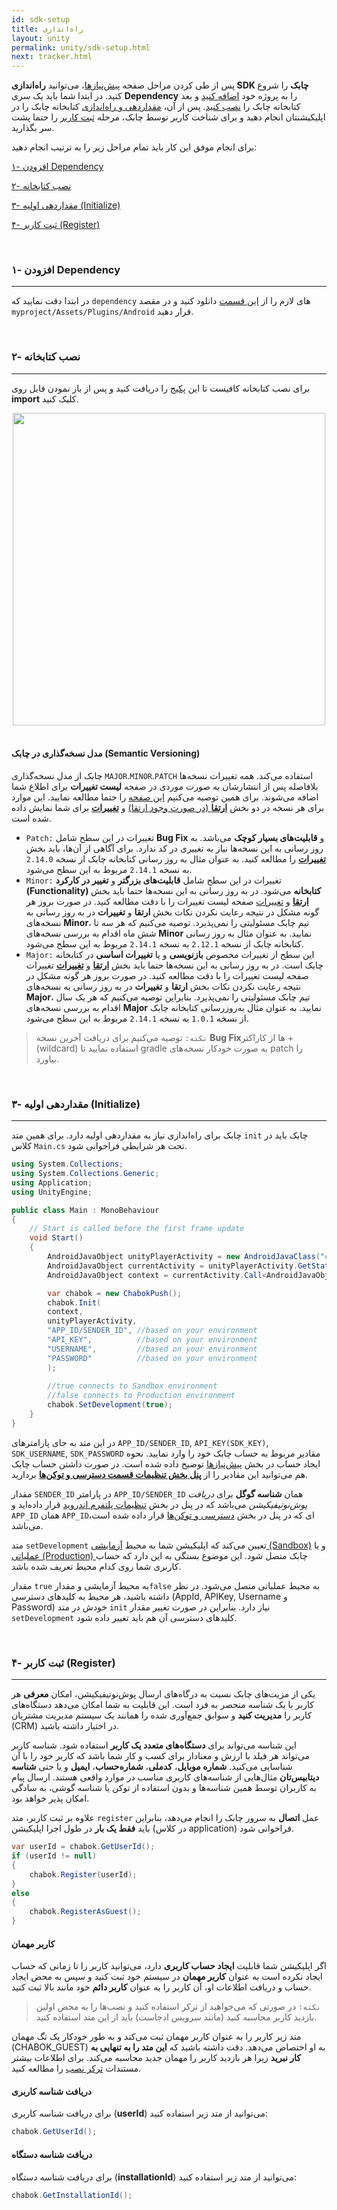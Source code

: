 ```yaml
---
id: sdk-setup
title: راه‌اندازی
layout: unity
permalink: unity/sdk-setup.html
next: tracker.html
---
```


پس از طی کردن مراحل صفحه [پیش‌نیازها](/unity/required.html)، می‌توانید **راه‌اندازی SDK چابک** را شروع کنید. در ابتدا شما باید یک سری **Dependency** را به پروژه خود [اضافه کنید](/unity/sdk-setup.html#۱--افزودن-dependency) و بعد کتابخانه چابک را [نصب کنید](/unity/sdk-setup.html#۱--نصب-کتابخانه). پس از آن، [مقداردهی و راه‌اندازی](/unity/sdk-setup.html#۳--مقداردهی-اولیه-initialize) کتابخانه چابک را در اپلیکیشنتان انجام دهید و برای شناخت کاربر توسط چابک، مرحله [ثبت کاربر](/unity/sdk-setup.html#۴--ثبت-کاربر-register) را حتما پشت سر بگذارید.

برای انجام موفق این کار باید تمام مراحل زیر را به ترتیب انجام دهید:

[۱- افزودن Dependency](/unity/sdk-setup.html#۱--افزودن-dependency)

[۲- نصب کتابخانه](/unity/sdk-setup.html#۲--نصب-کتابخانه)

[۳- مقداردهی اولیه (Initialize)](/unity/sdk-setup.html#۳--مقداردهی-اولیه-initialize)

[۴- ثبت کاربر (Register)](/unity/sdk-setup.html#۴--ثبت-کاربر-register)

<Br>

### ۱- افزودن Dependency
---

در ابتدا دقت نمایید که ‍‍`dependency`‌ های لازم را از [این قسمت](https://github.com/chabokpush/chabok-starter-unity/tree/master/Assets/Plugins/Android) دانلود کنید و در مقصد `myproject/Assets/Plugins/Android` قرار دهید.

<br>

### ۲- نصب کتابخانه
---

برای نصب کتابخانه کافیست تا این [پکیج](https://github.com/chabokpush/chabok-starter-unity/raw/master/chabok-unity.unitypackage) را دریافت کنید و پس از باز نمودن فایل روی **import** کلیک کنید.

<div style="text-align: center ;"><img src="http://uupload.ir/files/o52_unity-package2.png" class="img-fluid" style="
    height: 500px;
"></div> 

<br>

#### مدل نسخه‌گذاری در چابک (Semantic Versioning)

چابک از مدل نسخه‌گذاری `MAJOR`.`MINOR`.`PATCH` استفاده می‌کند. همه تغییرات نسخه‌ها بلافاصله پس از انتشارشان به صورت موردی در صفحه **لیست  تغییرات** برای اطلاع شما اضافه می‌شوند. برای همین توصیه می‌کنیم [این صفحه](/unity/release-note.html) را حتما مطالعه نمایید. این موارد برای هر نسخه در دو بخش [**ارتقا** (در صورت وجود ارتقا)](/unity/release-note.html#ارتقا) و [**تغییرات**](/unity/release-note.html#تغییرات) برای شما نمایش داده شده‌ است.

- `Patch:` تغییرات در این سطح شامل **Bug Fix** و **قابلیت‌های بسیار کوچک** می‌باشد. به روز رسانی به این نسخه‌ها نیاز به تغییری در کد ندارد. برای آگاهی از آن‌ها، باید بخش [**تغییرات**](/unity/release-note.html#تغییرات) را مطالعه کنید. به عنوان مثال به‌ روز رسانی کتابخانه چابک از نسخه `2.14.0` به نسخه `2.14.1` مربوط به این سطح می‌شود.
- `Minor:` تغییرات در این سطح شامل **قابلیت‌های بزرگتر** و **تغییر در کارکرد (Functionality) کتابخانه** می‌شود. در به روز رسانی به این نسخه‌ها حتما باید بخش [**ارتقا**](/unity/release-note.html#ارتقا) و [تغییرات](/unity/release-note.html#تغییرات) صفحه لیست تغییرات را با دقت مطالعه کنید. در صورت بروز هر گونه مشکل در نتیجه رعایت نکردن نکات بخش **ارتقا** و **تغییرات** در به روز رسانی به نسخه‌های **Minor**، تیم چابک مسئولیتی را نمی‌پذیرد. توصیه می‌کنیم که هر سه تا شش ماه اقدام به بررسی نسخه‌های **Minor** نمایید. به عنوان مثال به‌ روز رسانی کتابخانه چابک از نسخه `2.12.1` به نسخه `2.14.1` مربوط به این سطح می‌شود.
- `Major:` این سطح از تغییرات مخصوص **بازنویسی** و یا **تغییرات اساسی** در کتابخانه چابک است. در به روز رسانی به این نسخه‌ها حتما باید بخش [**ارتقا**](/unity/release-note.html#ارتقا) و [**تغییرات**](/unity/release-note.html#تغییرات) تغییرات صفحه لیست تغییرات را با دقت مطالعه کنید. در صورت بروز هر گونه مشکل در نتیجه رعایت نکردن نکات بخش **ارتقا** و **تغییرات** در به روز رسانی به نسخه‌های **Major**، تیم چابک مسئولیتی را نمی‌پذیرد. بنابراین توصیه می‌کنیم که هر یک سال اقدام به بررسی نسخه‌های **Major** نمایید. به عنوان مثال به‌روزرسانی کتابخانه چابک از نسخه `1.0.1` به نسخه `2.14.1` مربوط به این سطح می‌شود.

> `نکته:` توصیه می‌کنیم برای دریافت آخرین نسخه **Bug Fix**ها از کاراکتر + (wildcard) استفاده نمایید تا gradle به صورت خودکار نسخه‌های patch را بیاورد. 

<Br>

### ۳- مقداردهی اولیه (Initialize)
---


چابک برای راه‌اندازی نیاز به مقداردهی اولیه دارد. برای همین متد `init` چابک باید در کلاس `Main.cs` تحت هر شرایطی فراخوانی شود.

```csharp
using System.Collections;
using System.Collections.Generic;
using Application;
using UnityEngine;

public class Main : MonoBehaviour
{
    // Start is called before the first frame update
    void Start()
    {
        AndroidJavaObject unityPlayerActivity = new AndroidJavaClass("com.unity3d.player.UnityPlayer");
        AndroidJavaObject currentActivity = unityPlayerActivity.GetStatic<AndroidJavaObject>("currentActivity");
        AndroidJavaObject context = currentActivity.Call<AndroidJavaObject>("getApplicationContext");

        var chabok = new ChabokPush();
        chabok.Init(
        context,
        unityPlayerActivity,
        "APP_ID/SENDER_ID", //based on your environment
        "API_KEY",          //based on your environment
        "USERNAME",         //based on your environment
        "PASSWORD"          //based on your environment
        );
        
        //true connects to Sandbox environment  
        //false connects to Production environment  
        chabok.SetDevelopment(true);
    }
}
```

در این متد به جای پارامتر‌های `APP_ID/SENDER_ID`, `API_KEY(SDK_KEY)`, `SDK_USERNAME`, `SDK_PASSWORD` مقادیر مربوط به حساب چابک خود را وارد نمایید. نحوه ایجاد حساب در بخش [پیش‌نیازها](/unity/required.html) توضیح داده شده است. در صورت داشتن حساب چابک هم می‌توانید این مقادیر را از [**پنل بخش تنظیمات قسمت دسترسی‌ و توکن‌ها**](/panel/settings.html#دسترسیها-و-توکنها) بردارید.

مقدار `SENDER_ID` در پارامتر `APP_ID/SENDER_ID` همان **شناسه گوگل** برای *دریافت پوش‌نوتیفیکیشن* می‌باشد که در پنل در بخش [تنظیمات پلتفرم اندروید](/panel/settings.html#پلتفرمها) قرار داده‌اید و `APP_ID` همان `APP_ID‌`ای که در پنل در بخش [دسترسی و توکن‌ها](/panel/settings.html#دسترسیها-و-توکنها) قرار داده شده است، می‌باشد.

متد `setDevelopment` تعیین می‌کند که اپلیکیشن شما به محیط [آزمایشی (Sandbox)](https://sandbox.push.adpdigital.com) و یا [عملیاتی (Production) ](https://panel.push.adpdigital.com) چابک متصل شود. این موضوع بستگی به این دارد که حساب کاربری شما روی کدام محیط تعریف شده باشد.

مقدار `true` به محیط آزمایشی و  مقدار`false` به محیط عملیاتی متصل می‌شود. در نظر داشته باشید، هر محیط به کلیدهای دسترسی (AppId, APIKey, Username و Password) خودش در متد `init` نیاز دارد. بنابراین در صورت تغییر مقدار `setDevelopment` کلید‌های دسترسی آن هم باید تغییر داده شود.

<Br>

### ۴- ثبت کاربر (Register)
---

یکی از مزیت‌های چابک نسبت به درگاه‌های ارسال پوش‌نوتیفیکیشن، امکان **معرفی** هر کاربر با یک شناسه منحصر به فرد است. این قابلیت به شما امکان می‌دهد دستگاه‌های کاربر را **مدیریت کنید** و سوابق جمع‌آوری شده را همانند یک سیستم مدیریت مشتریان (CRM) در اختیار داشته باشید.   
  
  
این شناسه می‌تواند برای **دستگاه‌های متعدد یک کاربر** استفاده شود. شناسه کاربر می‌تواند هر فیلد با ارزش و معنا‌دار برای کسب و کار شما باشد که کاربر خود را با آن شناسایی می‌کنید. **شماره موبایل**، **کدملی**، **شماره‌حساب**، **ایمیل** و یا حتی **شناسه دیتابیس‌تان** مثال‌هایی از شناسه‌های کاربری مناسب در موارد واقعی هستند. ارسال پیام‌ به کاربران توسط همین شناسه‌ها و بدون استفاده از توکن یا شناسه گوشی، به سادگی امکان پذیر خواهد بود.  
  
  
 علاوه بر ثبت کاربر،‌ متد `register` عمل **اتصال** به سرور چابک را انجام می‌دهد، بنابراین باید **فقط یک بار** در طول اجرا اپلیکیشن (در کلاس application) فراخوانی شود.   
  
```csharp
var userId = chabok.GetUserId();
if (userId != null)
{
    chabok.Register(userId);        
}
else
{
    chabok.RegisterAsGuest();        
}
```

#### کاربر مهمان  
  
اگر اپلیکیشن شما قابلیت **ایجاد حساب کاربری** دارد، می‌توانید کاربر را تا زمانی که حساب ایجاد نکرده است به عنوان **کاربر مهمان** در سیستم خود ثبت کنید و سپس به محض ایجاد حساب و دریافت اطلاعات او، آن کاربر را به عنوان **کاربر دائم** خود مانند بالا ثبت کنید.   
  
> `نکته:` در صورتی که می‌خواهید از ترکر استفاده کنید و نصب‌ها را به محض اولین بازدید کاربر محاسبه کنید (مانند سرویس ادجاست) باید از این متد استفاده کنید.   
  
متد زیر کاربر را به عنوان کاربر مهمان ثبت می‌کند و به طور خودکار یک تگ مهمان (CHABOK_GUEST) به او اختصاص می‌دهد. دقت داشته باشید که **این متد را به تنهایی به کار نبرید** زیرا هر بازدید کاربر را مهمان جدید محاسبه می‌کند. برای اطلاعات بیشتر مستندات [ترکر نصب](/unity/tracker.html) را مطالعه کنید. 

#### دریافت شناسه کاربری

برای دریافت شناسه کاربری (**userId**) می‌توانید از متد زیر استفاده کنید:

```csharp
chabok.GetUserId();
```

#### دریافت شناسه دستگاه

برای دریافت شناسه دستگاه (**installationId**) می‌توانید از متد زیر استفاده کنید:


```csharp
chabok.GetInstallationId();
```
